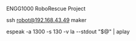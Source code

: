 ENGG1000 RoboRescue Project

ssh robot@192.168.43.49
maker

espeak -a 1300 -s 130 -v la --stdout "$@" | aplay